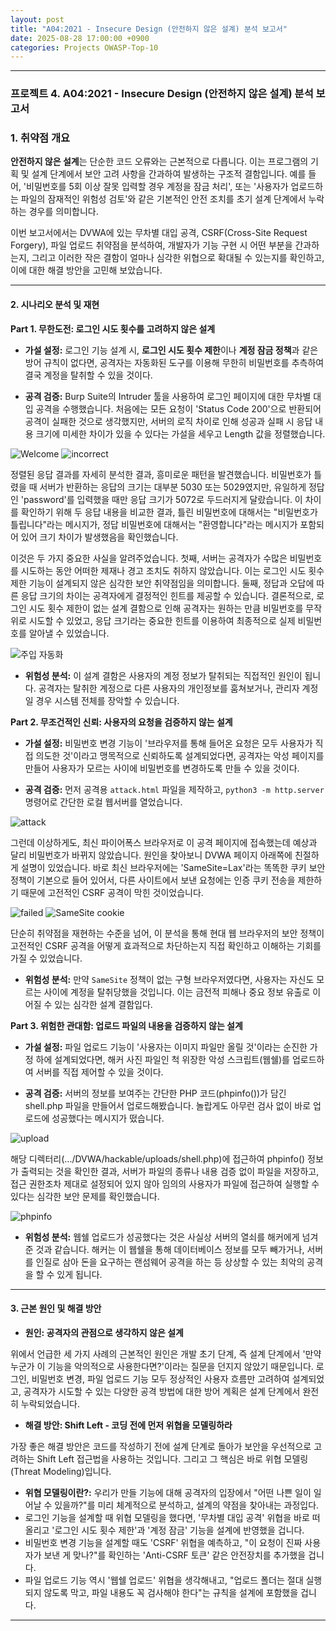 ```yaml
---
layout: post
title: "A04:2021 - Insecure Design (안전하지 않은 설계) 분석 보고서"
date: 2025-08-28 17:00:00 +0900
categories: Projects OWASP-Top-10
---
```

---

### **프로젝트 4. A04:2021 - Insecure Design (안전하지 않은 설계) 분석 보고서**

### **1. 취약점 개요**

**안전하지 않은 설계**는 단순한 코드 오류와는 근본적으로 다릅니다. 이는 프로그램의 기획 및 설계 단계에서 보안 고려 사항을 간과하여 발생하는 구조적 결함입니다. 예를 들어, '비밀번호를 5회 이상 잘못 입력할 경우 계정을 잠금 처리', 또는 '사용자가 업로드하는 파일의 잠재적인 위험성 검토'와 같은 기본적인 안전 조치를 초기 설계 단계에서 누락하는 경우를 의미합니다.

이번 보고서에서는 DVWA에 있는 무차별 대입 공격, CSRF(Cross-Site Request Forgery), 파일 업로드 취약점을 분석하여, 개발자가 기능 구현 시 어떤 부분을 간과하는지, 그리고 이러한 작은 결함이 얼마나 심각한 위협으로 확대될 수 있는지를 확인하고, 이에 대한 해결 방안을 고민해 보았습니다.


---

#### **2. 시나리오 분석 및 재현**

**Part 1. 무한도전: 로그인 시도 횟수를 고려하지 않은 설계**

*   **가설 설정:**
로그인 기능 설계 시, **로그인 시도 횟수 제한**이나 **계정 잠금 정책**과 같은 방어 규칙이 없다면, 공격자는 자동화된 도구를 이용해 무한히 비밀번호를 추측하여 결국 계정을 탈취할 수 있을 것이다.

*   **공격 검증:**
Burp Suite의 Intruder 툴을 사용하여 로그인 페이지에 대한 무차별 대입 공격을 수행했습니다. 처음에는 모든 요청이 'Status Code 200'으로 반환되어 공격이 실패한 것으로 생각했지만, 서버의 로직 차이로 인해 성공과 실패 시 응답 내용 크기에 미세한 차이가 있을 수 있다는 가설을 세우고 Length 값을 정렬했습니다.

   ![Welcome](/assets/images/A04_P1-1.png)
   ![incorrect](/assets/images/A04_P1-2.png)

정렬된 응답 결과를 자세히 분석한 결과, 흥미로운 패턴을 발견했습니다. 비밀번호가 틀렸을 때 서버가 반환하는 응답의 크기는 대부분 5030 또는 5029였지만, 유일하게 정답인 'password'를 입력했을 때만 응답 크기가 5072로 두드러지게 달랐습니다. 이 차이를 확인하기 위해 두 응답 내용을 비교한 결과, 틀린 비밀번호에 대해서는 "비밀번호가 틀립니다"라는 메시지가, 정답 비밀번호에 대해서는 "환영합니다"라는 메시지가 포함되어 있어 크기 차이가 발생했음을 확인했습니다.

이것은 두 가지 중요한 사실을 알려주었습니다.
첫째, 서버는 공격자가 수많은 비밀번호를 시도하는 동안 어떠한 제재나 경고 조치도 취하지 않았습니다. 이는 로그인 시도 횟수 제한 기능이 설계되지 않은 심각한 보안 취약점임을 의미합니다.
둘째, 정답과 오답에 따른 응답 크기의 차이는 공격자에게 결정적인 힌트를 제공할 수 있습니다.
결론적으로, 로그인 시도 횟수 제한이 없는 설계 결함으로 인해 공격자는 원하는 만큼 비밀번호를 무작위로 시도할 수 있었고, 응답 크기라는 중요한 힌트를 이용하여 최종적으로 실제 비밀번호를 알아낼 수 있었습니다.

   ![주입 자동화](/assets/images/A04_P1-3.png)

*   **위험성 분석:**
이 설계 결함은 사용자의 계정 정보가 탈취되는 직접적인 원인이 됩니다. 공격자는 탈취한 계정으로 다른 사용자의 개인정보를 훔쳐보거나, 관리자 계정일 경우 시스템 전체를 장악할 수 있습니다.

**Part 2. 무조건적인 신뢰: 사용자의 요청을 검증하지 않는 설계**

*   **가설 설정:**
비밀번호 변경 기능이 '브라우저를 통해 들어온 요청은 모두 사용자가 직접 의도한 것'이라고 맹목적으로 신뢰하도록 설계되었다면, 공격자는 악성 페이지를 만들어 사용자가 모르는 사이에 비밀번호를 변경하도록 만들 수 있을 것이다.

*   **공격 검증:**
먼저 공격용 `attack.html` 파일을 제작하고, `python3 -m http.server` 명령어로 간단한 로컬 웹서버를 열었습니다.

   ![attack](/assets/images/A04_P2-1.png)

그런데 이상하게도, 최신 파이어폭스 브라우저로 이 공격 페이지에 접속했는데 예상과 달리 비밀번호가 바뀌지 않았습니다. 원인을 찾아보니 DVWA 페이지 아래쪽에 친절하게 설명이 있었습니다. 바로 최신 브라우저에는 'SameSite=Lax'라는 똑똑한 쿠키 보안 정책이 기본으로 들어 있어서, 다른 사이트에서 보낸 요청에는 인증 쿠키 전송을 제한하기 때문에 고전적인 CSRF 공격이 막힌 것이었습니다.

   ![failed](/assets/images/A04_P2-2.png)
   ![SameSite cookie](/assets/images/A04_P2-3.png)

단순히 취약점을 재현하는 수준을 넘어, 이 분석을 통해 현대 웹 브라우저의 보안 정책이 고전적인 CSRF 공격을 어떻게 효과적으로 차단하는지 직접 확인하고 이해하는 기회를 가질 수 있었습니다.

*   **위험성 분석:**
만약 `SameSite` 정책이 없는 구형 브라우저였다면, 사용자는 자신도 모르는 사이에 계정을 탈취당했을 것입니다. 이는 금전적 피해나 중요 정보 유출로 이어질 수 있는 심각한 설계 결함입다.

**Part 3. 위험한 관대함: 업로드 파일의 내용을 검증하지 않는 설계**

*   **가설 설정:**
파일 업로드 기능이 '사용자는 이미지 파일만 올릴 것'이라는 순진한 가정 하에 설계되었다면, 해커 사진 파일인 척 위장한 악성 스크립트(웹쉘)를 업로드하여 서버를 직접 제어할 수 있을 것이다.

*   **공격 검증:**
서버의 정보를 보여주는 간단한 PHP 코드(phpinfo())가 담긴 shell.php 파일을 만들어서 업로드해봤습니다. 놀랍게도 아무런 검사 없이 바로 업로드에 성공했다는 메시지가 떴습니다.

   ![upload](/assets/images/A04_P3-1.png)

해당 디렉터리(.../DVWA/hackable/uploads/shell.php)에 접근하여 phpinfo() 정보가 출력되는 것을 확인한 결과, 서버가 파일의 종류나 내용 검증 없이 파일을 저장하고, 접근 권한조차 제대로 설정되어 있지 않아 임의의 사용자가 파일에 접근하여 실행할 수 있다는 심각한 보안 문제를 확인했습니다.

   ![phpinfo](/assets/images/A04_P3-2.png)

*   **위험성 분석:**
웹쉘 업로드가 성공했다는 것은 사실상 서버의 열쇠를 해커에게 넘겨준 것과 같습니다. 해커는 이 웹쉘을 통해 데이터베이스 정보를 모두 빼가거나, 서버를 인질로 삼아 돈을 요구하는 랜섬웨어 공격을 하는 등 상상할 수 있는 최악의 공격을 할 수 있게 됩니다.

---

#### **3. 근본 원인 및 해결 방안**

*   **원인: 공격자의 관점으로 생각하지 않은 설계**

위에서 언급한 세 가지 사례의 근본적인 원인은 개발 초기 단계, 즉 설계 단계에서 '만약 누군가 이 기능을 악의적으로 사용한다면?'이라는 질문을 던지지 않았기 때문입니다. 로그인, 비밀번호 변경, 파일 업로드 기능 모두 정상적인 사용자 흐름만 고려하여 설계되었고, 공격자가 시도할 수 있는 다양한 공격 방법에 대한 방어 계획은 설계 단계에서 완전히 누락되었습니다.

*   **해결 방안: Shift Left - 코딩 전에 먼저 위협을 모델링하라**

가장 좋은 해결 방안은 코드를 작성하기 전에 설계 단계로 돌아가 보안을 우선적으로 고려하는 Shift Left 접근법을 사용하는 것입니다. 그리고 그 핵심은 바로 위협 모델링(Threat Modeling)입니다.

*   **위협 모델링이란?:** 우리가 만들 기능에 대해 공격자의 입장에서 "어떤 나쁜 일이 일어날 수 있을까?"를 미리 체계적으로 분석하고, 설계의 약점을 찾아내는 과정입다.
*   로그인 기능을 설계할 때 위협 모델링을 했다면, '무차별 대입 공격' 위협을 바로 떠올리고 '로그인 시도 횟수 제한'과 '계정 잠금' 기능을 설계에 반영했을 겁니다.
*   비밀번호 변경 기능을 설계할 때도 'CSRF' 위협을 예측하고, "이 요청이 진짜 사용자가 보낸 게 맞나?"를 확인하는 'Anti-CSRF 토큰' 같은 안전장치를 추가했을 겁니다.
*   파일 업로드 기능 역시 '웹쉘 업로드' 위협을 생각해내고, "업로드 폴더는 절대 실행되지 않도록 막고, 파일 내용도 꼭 검사해야 한다"는 규칙을 설계에 포함했을 겁니다.

<hr class="short-rule">

